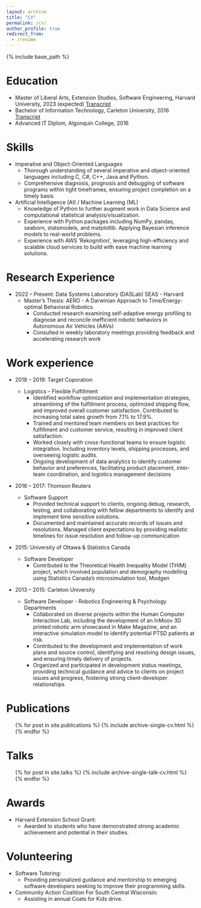 ```yaml
---
layout: archive
title: "CV"
permalink: /cv/
author_profile: true
redirect_from:
  - /resume
---
```


{% include base_path %}

Education
======
* Master of Liberal Arts, Extension Studies, Software Engineering, Harvard University, 2023 (expected) [Transcript](https://ZachSullivan.github.io/files/transcripts/Harvard-Official-Transcript.pdf)
* Bachelor of Information Technology, Carleton University, 2016 [Transcript](https://ZachSullivan.github.io/files/transcripts/Carleton-Transcript.pdf)
* Advanced IT Diplom, Algonquin College, 2016

Skills
======
* Imperative and Object-Oriented Languages
  * Thorough understanding of several imperative and object-oriented languages including C, C#, C++, Java and Python.
  * Comprehensive diagnosis, prognosis and debugging of software programs within tight timeframes, ensuring project completion on a timely basis
* Artificial Intelligence (AI) / Machine Learning (ML)
  * Knowledge of Python to further augment work in Data Science and computational statistical analysis/visualization.
  * Experience with Python packages including NumPy, pandas, seaborn, statsmodels, and matplotlib. Applying Bayesian
inference models to real-world problems.
  * Experience with AWS ‘Rekognition’, leveraging high-efficiency and scalable cloud services to build with ease machine learning solutions.

Research Experience
======

* 2022 – Present: Data Systems Laboratory (DASLab) SEAS - Harvard 
  * Master’s Thesis: AERO - A Darwinian Approach to Time/Energy-optimal Behavioral Robotics 
    * Conducted research examining self-adaptive energy profiling to diagnose and reconcile inefficient robotic behaviors in Autonomous Air Vehicles (AAVs)
    * Consulted in weekly laboratory meetings providing feedback and accelerating research work

Work experience
======
* 2018 – 2019: Target Coporation
  * Logistics – Flexible Fulfillment 
    * Identified workflow optimization and implementation strategies, streamlining of the fulfillment process, optimized shipping flow, and improved overall customer satisfaction. Contributed to increasing total sales growth from 7.1% to 17.9%.
    * Trained and mentored team members on best practices for fulfillment and customer service, resulting in improved client satisfaction.
    * Worked closely with cross-functional teams to ensure logistic integration. Including inventory levels, shipping processes, and overseeing logistic audits.
    * Ongoing development of data analytics to identify customer behavior and preferences, facilitating product placement, inter-team coordination, and logistics management decisions

* 2016 – 2017: Thomson Reuters
  * Software Support 
    * Provided technical support to clients, ongoing debug, research, testing, and collaborating with fellow departments to identify and implement time sensitive solutions.
    * Documented and maintained accurate records of issues and resolutions. Managed client expectations by providing realistic timelines for issue resolution and follow-up communication

* 2015: University of Ottawa & Statistics Canada
  * Software Developer
    * Contributed to the Theoretical Health Inequality Model (THIM) project, which involved population and demography modelling using Statistics Canada’s microsimulation tool, Modgen

* 2013 – 2015: Carleton University
  * Software Developer - Robotics Engineering & Psychology Departments 
    * Collaborated on diverse projects within the Human Computer Interaction Lab, including the development of an InMoov 3D printed robotic arm showcased in Make Magazine, and an interactive simulation model to identify potential PTSD patients at risk.
    * Contributed to the development and implementation of work plans and source control, identifying and resolving design issues, and ensuring timely delivery of projects.
    * Organized and participated in development status meetings, providing technical guidance and advice to clients on project issues and progress, fostering strong client-developer relationships

Publications
======
  <ul>{% for post in site.publications %}
    {% include archive-single-cv.html %}
  {% endfor %}</ul>
  
Talks
======
  <ul>{% for post in site.talks %}
    {% include archive-single-talk-cv.html %}
  {% endfor %}</ul>
  
Awards
======
* Harvard Extension School Grant: 
  * Awarded to students who have demonstrated strong academic achievement and potential in their studies.

Volunteering
======
* Software Tutoring: 
  * Providing personalized guidance and mentorship to emerging software developers seeking to improve their programming skills.
* Community Action Coalition For South Central Wisconsin: 
  * Assisting in annual Coats for Kids drive.


